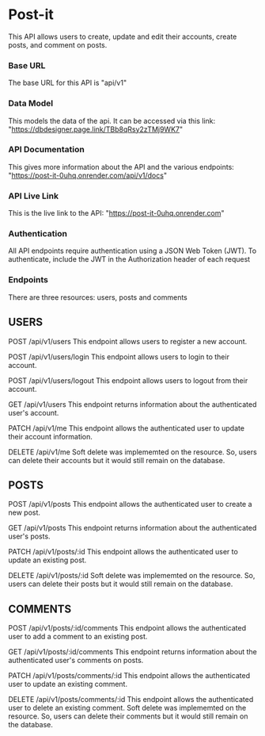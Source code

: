 # Post-it

This API allows users to create, update and edit their accounts, create posts, and comment on posts.

### Base URL

The base URL for this API is "api/v1"

### Data Model

This models the data of the api. It can be accessed via this link: "https://dbdesigner.page.link/TBb8qRsy2zTMj9WK7"

### API Documentation

This gives more information about the API and the various endpoints: "https://post-it-0uhq.onrender.com/api/v1/docs"

### API Live Link

This is the live link to the API: "https://post-it-0uhq.onrender.com"

### Authentication

All API endpoints require authentication using a JSON Web Token (JWT). To authenticate, include the JWT in the Authorization header of each request

### Endpoints

There are three resources: users, posts and comments

## USERS

POST /api/v1/users
This endpoint allows users to register a new account.

POST /api/v1/users/login
This endpoint allows users to login to their account.

POST /api/v1/users/logout
This endpoint allows users to logout from their account.

GET /api/v1/users
This endpoint returns information about the authenticated user's account.

PATCH /api/v1/me
This endpoint allows the authenticated user to update their account information.

DELETE /api/v1/me
Soft delete was implememted on the resource. So, users can delete their accounts but it would still remain on the database.

## POSTS

POST /api/v1/posts
This endpoint allows the authenticated user to create a new post.

GET /api/v1/posts
This endpoint returns information about the authenticated user's posts.

PATCH /api/v1/posts/:id
This endpoint allows the authenticated user to update an existing post.

DELETE /api/v1/posts/:id
Soft delete was implememted on the resource. So, users can delete their posts but it would still remain on the database.

## COMMENTS

POST /api/v1/posts/:id/comments
This endpoint allows the authenticated user to add a comment to an existing post.

GET /api/v1/posts/:id/comments
This endpoint returns information about the authenticated user's comments on posts.

PATCH /api/v1/posts/comments/:id
This endpoint allows the authenticated user to update an existing comment.

DELETE /api/v1/posts/comments/:id
This endpoint allows the authenticated user to delete an existing comment.
Soft delete was implememted on the resource. So, users can delete their comments but it would still remain on the database.
